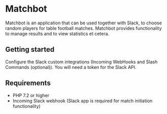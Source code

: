 # Matchbot

Matchbot is an application that can be used together with Slack, to choose random players for table football matches. Matchbot provides functionality to manage results and to view statistics et cetera.

## Getting started

Configure the Slack custom integrations (Incoming WebHooks and Slash Commands (optional)). You will need a token for the Slack API.

## Requirements

-   PHP 7.2 or higher
-   Incoming Slack webhook (Slack app is required for match initiation functionality)

